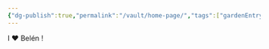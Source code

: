 ```yaml
---
{"dg-publish":true,"permalink":"/vault/home-page/","tags":["gardenEntry"],"created":"2024-12-21T20:35:51.089-05:00","updated":"2024-12-21T21:54:31.689-05:00"}
---
```


I ❤️ Belén !